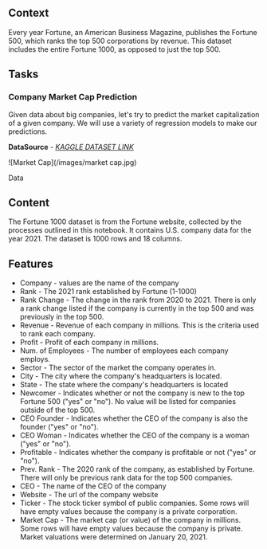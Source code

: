 ## Context
Every year Fortune, an American Business Magazine, publishes the Fortune 500, which ranks the top 500 corporations by revenue. This dataset includes the entire Fortune 1000, as opposed to just the top 500.

## Tasks

### Company Market Cap Prediction
Given data about big companies, let's try to predict the market capitalization of a given company.
We will use a variety of regression models to make our predictions.<br>

__DataSource__ -  _[KAGGLE DATASET LINK](https://www.kaggle.com/winston56/fortune-500-data-2021)_

![Market Cap](/images/market cap.jpg)

Data

## Content
The Fortune 1000 dataset is from the Fortune website, collected by the processes outlined in this notebook. It contains U.S. company data for the year 2021. The dataset is 1000 rows and 18 columns.

## Features
- Company - values are the name of the company
- Rank - The 2021 rank established by Fortune (1-1000)
- Rank Change - The change in the rank from 2020 to 2021. There is only a rank change listed if the company is currently in the top 500 and was previously in the top 500.
- Revenue - Revenue of each company in millions. This is the criteria used to rank each company.
- Profit - Profit of each company in millions.
- Num. of Employees - The number of employees each company employs.
- Sector - The sector of the market the company operates in.
- City - The city where the company's headquarters is located.
- State - The state where the company's headquarters is located
- Newcomer - Indicates whether or not the company is new to the top Fortune 500 ("yes" or "no"). No value will be listed for companies outside of the top 500.
- CEO Founder - Indicates whether the CEO of the company is also the founder ("yes" or "no").
- CEO Woman - Indicates whether the CEO of the company is a woman ("yes" or "no").
- Profitable - Indicates whether the company is profitable or not ("yes" or "no").
- Prev. Rank - The 2020 rank of the company, as established by Fortune. There will only be previous rank data for the top 500 companies.
- CEO - The name of the CEO of the company
- Website - The url of the company website
- Ticker - The stock ticker symbol of public companies. Some rows will have empty values because the company is a private corporation.
- Market Cap - The market cap (or value) of the company in millions. Some rows will have empty values because the company is private. Market valuations were determined on January 20, 2021.